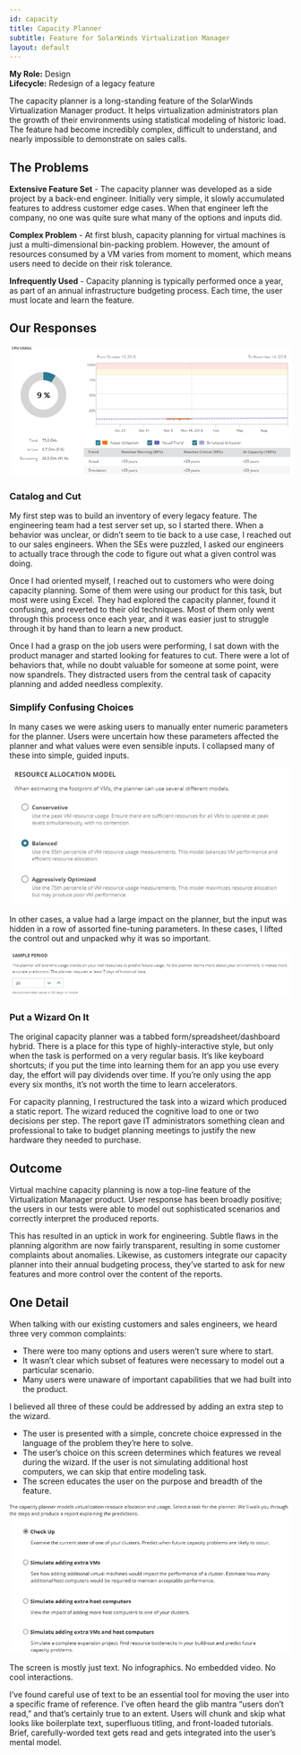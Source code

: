 ```yaml
---
id: capacity
title: Capacity Planner
subtitle: Feature for SolarWinds Virtualization Manager
layout: default
---
```

**My Role:** Design  
**Lifecycle:** Redesign of a legacy feature

The capacity planner is a long-standing feature of the SolarWinds 
Virtualization Manager product. It helps virtualization administrators 
plan the growth of their environments using statistical modeling of 
historic load. The feature had become incredibly complex, difficult to 
understand, and nearly impossible to demonstrate on sales calls. 

## The Problems

**Extensive Feature Set** - The capacity planner was developed as a side project 
by a back-end  engineer. Initially very simple, it slowly accumulated features 
to address customer edge cases. When that engineer left the company, no one 
was quite sure what many of the options and inputs did.

**Complex Problem** - At first blush, capacity planning for virtual machines is 
just a multi-dimensional bin-packing problem. However, the amount of resources 
consumed by a VM varies from moment to moment, which means users need to 
decide on their risk tolerance. 

**Infrequently Used** - Capacity planning is typically performed once a year, as 
part of an annual infrastructure budgeting process. Each time, the user must 
locate and learn the feature.

## Our Responses

![A capacity planning report](../images/capacity_report.png)

### Catalog and  Cut

My first step was to build an inventory of every legacy feature. The engineering 
team had a test server set up, so I started there. When a behavior was unclear, or
didn’t seem to tie back to a use case, I reached out to our sales engineers. When
the SEs were puzzled, I asked our engineers to actually trace through the code to
figure out what a given control was doing.

Once I had oriented myself, I reached out to customers who were doing capacity 
planning. Some of them were using our product for this task, but most were using 
Excel. They had explored the capacity planner, found it confusing, and reverted to
their old techniques. Most of them only went through this process once each year, 
and it was easier just to struggle through it by hand than to learn a new product.

Once I had a grasp on the job users were performing, I sat down with the product 
manager and started looking for features to cut. There were a lot of behaviors that, 
while no doubt valuable for someone at some point, were now spandrels. They 
distracted users from the central task of capacity planning and added needless 
complexity.

### Simplify Confusing Choices

In many cases we were asking users to manually enter numeric parameters for the 
planner. Users were uncertain how these parameters affected the planner and what 
values were even sensible inputs. I collapsed many of these into simple, guided 
inputs.

![Resource allocation model showing conservative, balanced, and optimized](../images/capacity_resource.png)

In other cases, a value had a large impact on the planner, but the input was 
hidden in a row of assorted fine-tuning parameters. In these cases, I lifted the 
control out and unpacked why it was so important.

![Section for selecting a sample period](../images/capacity_sampleperiod.png)

### Put a Wizard On It

The original capacity planner was a tabbed form/spreadsheet/dashboard hybrid. 
There is a place for this type of highly-interactive style, but only when the 
task is performed on a very regular basis. It’s like keyboard shortcuts; if you 
put the time into learning them for an app you use every day, the effort will pay 
dividends over time. If you’re only using the app every six months, it’s not 
worth the time to learn accelerators.

For capacity planning, I restructured the task into a wizard which produced a 
static report. The wizard reduced the cognitive load to one or two decisions per 
step. The report gave IT administrators something clean and professional to take 
to budget planning meetings to justify the new hardware they needed to purchase.

## Outcome

Virtual machine capacity planning is now a top-line feature of the Virtualization 
Manager product. User response has been broadly positive; the users in our tests 
were able to model out sophisticated scenarios and correctly interpret the produced
reports.

This has resulted in an uptick in work for engineering. Subtle flaws in the 
planning algorithm are now fairly transparent, resulting in some customer complaints
about anomalies. Likewise, as customers integrate our capacity planner into their 
annual budgeting process, they’ve started to ask for new features and more control 
over the content of the reports.

## One Detail

When talking with our existing customers and sales engineers, we heard three very common complaints:
- There were too many options and users weren’t sure where to start.
- It wasn’t clear which subset of features were necessary to model out a particular scenario.
- Many users were unaware of important capabilities that we had built into the product.

I believed all three of these could be addressed by adding an extra step to the wizard.
- The user is presented with a  simple, concrete choice expressed in the language of the problem they’re here to solve.
- The user’s choice on this screen determines which features we reveal during the wizard. If the user is not simulating additional host computers, we can skip that entire modeling task.
- The screen educates the user on the purpose and breadth of the feature.

![List of task options for a planning session](../images/capacity_task.png)

The screen is mostly just text. No infographics. No embedded video. No cool interactions.

I’ve found  careful use of text to be  an essential tool for moving the user into a 
specific frame of reference. I’ve often heard the glib mantra “users don’t read,” and 
that’s certainly true to an extent. Users will chunk and skip what looks like boilerplate 
text, superfluous titling, and front-loaded tutorials. Brief, carefully-worded text gets 
read and gets integrated into the user’s mental model.
